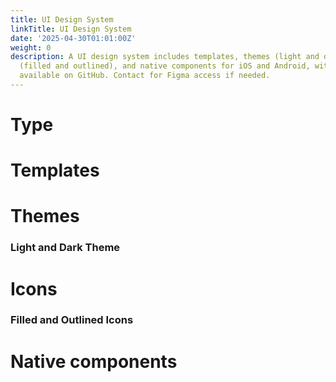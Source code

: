 ```yaml
---
title: UI Design System
linkTitle: UI Design System
date: '2025-04-30T01:01:00Z'
weight: 0
description: A UI design system includes templates, themes (light and dark), icons
  (filled and outlined), and native components for iOS and Android, with resources
  available on GitHub. Contact for Figma access if needed.
---
```



<!-- Unsupported block type: callout -->

# Type

<!-- Unsupported block type: embed -->

<!-- Unsupported block type: divider -->

# Templates

<!-- Unsupported block type: embed -->

# Themes

### Light and Dark Theme

<!-- Unsupported block type: embed -->



# Icons

### Filled and Outlined Icons

<!-- Unsupported block type: embed -->

# Native components

<!-- Unsupported block type: column_list -->

<!-- Unsupported block type: callout -->